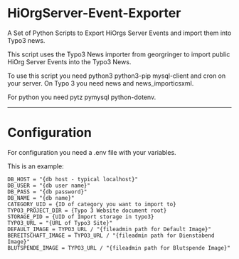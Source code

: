 # HiOrgServer-Event-Exporter
A Set of Python Scripts to Export HiOrgs Server Events and import them into Typo3 news.

This script uses the Typo3 News importer from georgringer to import public HiOrg Server Events into the Typo3 News.

To use this script you need python3 python3-pip mysql-client and cron on your server. On Typo 3 you need news and news_importicsxml.

For python you need pytz pymysql python-dotenv.

____
# Configuration

For configuration you need a .env file with your variables.

This is an example:
```
DB_HOST = "{db host - typical localhost}"
DB_USER = "{db user name}"
DB_PASS = "{db password}"
DB_NAME = "{db name}"
CATEGORY_UID = {ID of category you want to import to}
TYPO3_PROJECT_DIR = {Typo 3 Website document root}
STORAGE_PID = {UID of Import storage in typo3}
TYPO3_URL = "{URL of Typo3 Site}"
DEFAULT_IMAGE = TYPO3_URL / "{fileadmin path for Default Image}"
BEREITSCHAFT_IMAGE = TYPO3_URL / "{fileadmin path for Dienstabend Image}"
BLUTSPENDE_IMAGE = TYPO3_URL / "{fileadmin path for Blutspende Image}"

```
